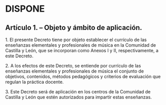 # **DISPONE**

## **Artículo 1\. – Objeto y ámbito de aplicación.**

1\. El presente Decreto tiene por objeto establecer el currículo de las enseñanzas elementales y profesionales de música en la Comunidad de Castilla y León, que se incorporan como Anexos I y II, respectivamente, a este Decreto.

2\. A los efectos de este Decreto, se entiende por currículo de las enseñanzas elementales y profesionales de música el conjunto de objetivos, contenidos, métodos pedagógicos y criterios de evaluación que regulan la práctica docente.

3\. Este Decreto será de aplicación en los centros de la Comunidad de Castilla y León que estén autorizados para impartir estas enseñanzas.